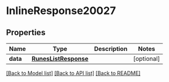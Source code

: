 # InlineResponse20027

## Properties
Name | Type | Description | Notes
------------ | ------------- | ------------- | -------------
**data** | [**RunesListResponse**](RunesListResponse.md) |  | [optional] 

[[Back to Model list]](../README.md#documentation-for-models) [[Back to API list]](../README.md#documentation-for-api-endpoints) [[Back to README]](../README.md)

